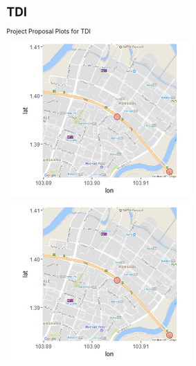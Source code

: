 # TDI
Project Proposal Plots for TDI

![Location of Traffic Cameras](https://raw.githubusercontent.com/ooichinchun/TDI/master/traffic_camera_loc.png)

![Traffic Camera Locations](traffic_camera_loc.png)
